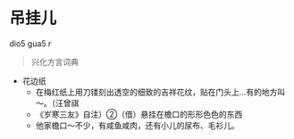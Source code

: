 # 吊挂儿
dio5 gua5 r
> 兴化方言词典
- 花边纸
  - 在梅红纸上用刀镂刻出透空的细致的吉祥花纹，贴在门头上…有的地方叫～。（汪曾祺
  - 《岁寒三友》自注）②（借）悬挂在檐口的形形色色的东西
  - 他家檐口～不少，有咸鱼咸肉，还有小儿的尿布、毛衫儿。

